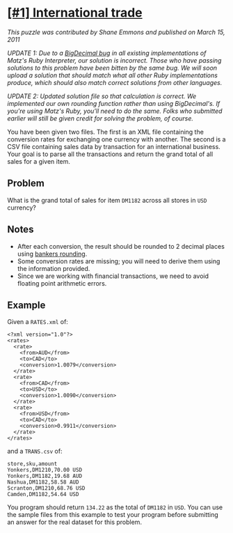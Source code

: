 # [[#1] International trade](http://puzzlenode.com/puzzles/1-international-trade)

_This puzzle was contributed by Shane Emmons and published on March 15, 2011_

*UPDATE 1: Due to a [BigDecimal bug](http://redmine.ruby-lang.org/issues/3803) in all existing implementations of Matz's Ruby Interpreter, our solution is incorrect. Those who have passing solutions to this problem have been bitten by the same bug. We will soon upload a solution that should match what all other Ruby implementations produce, which should also match correct solutions from other languages.*

*UPDATE 2: Updated solution file so that calculation is correct. We implemented our own rounding function rather than using BigDecimal's. If you're using Matz's Ruby, you'll need to do the same. Folks who submitted earlier will still be given credit for solving the problem, of course.*

You have been given two files. The first is an XML file containing the conversion rates for exchanging one currency with another. The second is a CSV file
containing sales data by transaction for an international business. Your goal is to
parse all the transactions and return the grand total of all sales for a given item.

## Problem

What is the grand total of sales for item `DM1182` across all stores in `USD` currency?

## Notes

 - After each conversion, the result should be rounded to 2 decimal places
   using <a href="http://en.wikipedia.org/wiki/Rounding#Round_half_to_even">bankers rounding</a>.
 - Some conversion rates are missing; you will need to derive them using the
   information provided.
 - Since we are working with financial transactions, we need to avoid floating
   point arithmetic errors.

## Example

Given a `RATES.xml` of:

    <?xml version="1.0"?>
    <rates>
      <rate>
        <from>AUD</from>
        <to>CAD</to>
        <conversion>1.0079</conversion>
      </rate>
      <rate>
        <from>CAD</from>
        <to>USD</to>
        <conversion>1.0090</conversion>
      </rate>
      <rate>
        <from>USD</from>
        <to>CAD</to>
        <conversion>0.9911</conversion>
      </rate>
    </rates>

and a `TRANS.csv` of:

    store,sku,amount
    Yonkers,DM1210,70.00 USD
    Yonkers,DM1182,19.68 AUD
    Nashua,DM1182,58.58 AUD
    Scranton,DM1210,68.76 USD
    Camden,DM1182,54.64 USD

You program should return `134.22` as the total of `DM1182` in `USD`. You can use the sample files from this example to test your program before submitting an answer for the real dataset for this problem.